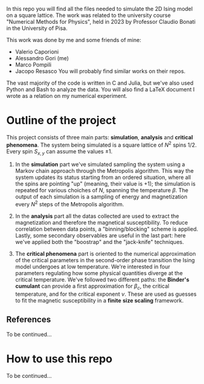In this repo you will find all the files needed to simulate
the 2D Ising model on a square lattice. The work was related to the university
course "Numerical Methods for Physics", held in 2023 by Professor Claudio
Bonati in the University of Pisa.

This work was done by me and some friends of mine:
- Valerio Caporioni
- Alessandro Gori (me)
- Marco Pompili
- Jacopo Resasco
You will probably find similar works on their repos.

The vast majority of the code is written in C and Julia, but we've also used
Python and Bash to analyze the data. You will also find a LaTeX document I
wrote as a relation on my numerical experiment.

# Outline of the project
This project consists of three main parts: **simulation**, **analysis** and
**critical phenomena**. The system being simulated is a square lattice of $N^2$ 
spins $1/2$. Every spin $S_{x,y}$ can assume the values $\pm 1$.

1. In the **simulation** part we've simulated sampling the system using a 
Markov chain approach through the Metropolis algorithm. This way the system
updates its status starting from an ordered situation, where all the spins are
pointing "up" (meaning, their value is $+1$); the simulation is repeated for
various choiches of $N$, spanning the temperature $\beta$. The output of each
simulation is a sampling of energy and magnetization every $N^2$ steps of the
Metropolis algorithm.

2. In the **analysis** part all the datas collected are used to extract the
magnetization and therefore the magnetical susceptibility. To reduce correlation 
between data points, a "binning/blocking" scheme is applied. Lastly, some
secondary observables are useful in the last part: here we've applied both the
"boostrap" and the "jack-knife" techniques.

3. The **critical phenomena** part is oriented to the numerical approximation
of the critical parameters in the second-order phase transition the Ising
model undergoes at low temperature. We're interested in four parameters regulating
how some physical quantities diverge at the critical temperature. We've followed
two different paths: the **Binder's cumulant** can provide a first approximation
for $\beta_c$, the critical temperature, and for the critical exponent $\nu$.
These are used as guesses to fit the magnetic susceptibility in a **finite**
**size scaling** framework.

## References

To be continued...

# How to use this repo

To be continued...

